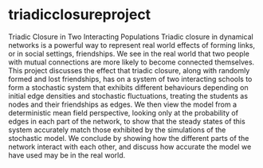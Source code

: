 # triadicclosureproject
Triadic Closure in Two Interacting Populations
Triadic closure in dynamical networks is a powerful way to represent
real world effects of forming links, or in social settings, friendships.
We see in the real world that two people with mutual connections
are more likely to become connected themselves. This project discusses the effect that triadic closure, along with randomly formed
and lost friendships, has on a system of two interacting schools to
form a stochastic system that exhibits different behaviours depending on initial edge densities and stochastic fluctuations, treating the
students as nodes and their friendships as edges. We then view the
model from a deterministic mean field perspective, looking only at
the probability of edges in each part of the network, to show that the
steady states of this system accurately match those exhibited by the
simulations of the stochastic model. We conclude by showing how
the different parts of the network interact with each other, and discuss how accurate the model we have used may be in the real world.
